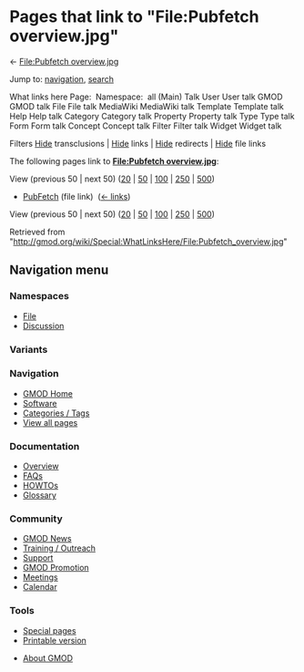 <div id="mw-page-base" class="noprint">

</div>

<div id="mw-head-base" class="noprint">

</div>

<div id="content" class="mw-body" role="main">

<span id="top"></span>

<div id="mw-js-message" style="display:none;">

</div>



# <span dir="auto">Pages that link to "File:Pubfetch overview.jpg"</span>

<div id="bodyContent">

<div id="contentSub">

← [File:Pubfetch
overview.jpg](/wiki/File:Pubfetch_overview.jpg "File:Pubfetch overview.jpg")

</div>

<div id="jump-to-nav" class="mw-jump">

Jump to: [navigation](#mw-navigation), [search](#p-search)

</div>

<div id="mw-content-text">

What links here Page:  Namespace:  all (Main) Talk User User talk GMOD
GMOD talk File File talk MediaWiki MediaWiki talk Template Template talk
Help Help talk Category Category talk Property Property talk Type Type
talk Form Form talk Concept Concept talk Filter Filter talk Widget
Widget talk

Filters
[Hide](/mediawiki/index.php?title=Special:WhatLinksHere/File:Pubfetch_overview.jpg&hidetrans=1 "Special:WhatLinksHere/File:Pubfetch overview.jpg")
transclusions \|
[Hide](/mediawiki/index.php?title=Special:WhatLinksHere/File:Pubfetch_overview.jpg&hidelinks=1 "Special:WhatLinksHere/File:Pubfetch overview.jpg")
links \|
[Hide](/mediawiki/index.php?title=Special:WhatLinksHere/File:Pubfetch_overview.jpg&hideredirs=1 "Special:WhatLinksHere/File:Pubfetch overview.jpg")
redirects \|
[Hide](/mediawiki/index.php?title=Special:WhatLinksHere/File:Pubfetch_overview.jpg&hideimages=1 "Special:WhatLinksHere/File:Pubfetch overview.jpg")
file links

The following pages link to **[File:Pubfetch
overview.jpg](/wiki/File:Pubfetch_overview.jpg "File:Pubfetch overview.jpg")**:

View (previous 50 \| next 50)
([20](/mediawiki/index.php?title=Special:WhatLinksHere/File:Pubfetch_overview.jpg&limit=20 "Special:WhatLinksHere/File:Pubfetch overview.jpg")
\|
[50](/mediawiki/index.php?title=Special:WhatLinksHere/File:Pubfetch_overview.jpg&limit=50 "Special:WhatLinksHere/File:Pubfetch overview.jpg")
\|
[100](/mediawiki/index.php?title=Special:WhatLinksHere/File:Pubfetch_overview.jpg&limit=100 "Special:WhatLinksHere/File:Pubfetch overview.jpg")
\|
[250](/mediawiki/index.php?title=Special:WhatLinksHere/File:Pubfetch_overview.jpg&limit=250 "Special:WhatLinksHere/File:Pubfetch overview.jpg")
\|
[500](/mediawiki/index.php?title=Special:WhatLinksHere/File:Pubfetch_overview.jpg&limit=500 "Special:WhatLinksHere/File:Pubfetch overview.jpg"))

- [PubFetch](/wiki/PubFetch "PubFetch") (file link) ‎
  <span class="mw-whatlinkshere-tools">([←
  links](/mediawiki/index.php?title=Special:WhatLinksHere&target=PubFetch "Special:WhatLinksHere"))</span>

View (previous 50 \| next 50)
([20](/mediawiki/index.php?title=Special:WhatLinksHere/File:Pubfetch_overview.jpg&limit=20 "Special:WhatLinksHere/File:Pubfetch overview.jpg")
\|
[50](/mediawiki/index.php?title=Special:WhatLinksHere/File:Pubfetch_overview.jpg&limit=50 "Special:WhatLinksHere/File:Pubfetch overview.jpg")
\|
[100](/mediawiki/index.php?title=Special:WhatLinksHere/File:Pubfetch_overview.jpg&limit=100 "Special:WhatLinksHere/File:Pubfetch overview.jpg")
\|
[250](/mediawiki/index.php?title=Special:WhatLinksHere/File:Pubfetch_overview.jpg&limit=250 "Special:WhatLinksHere/File:Pubfetch overview.jpg")
\|
[500](/mediawiki/index.php?title=Special:WhatLinksHere/File:Pubfetch_overview.jpg&limit=500 "Special:WhatLinksHere/File:Pubfetch overview.jpg"))

</div>

<div class="printfooter">

Retrieved from
"<http://gmod.org/wiki/Special:WhatLinksHere/File:Pubfetch_overview.jpg>"

</div>

<div id="catlinks" class="catlinks catlinks-allhidden">

</div>

<div class="visualClear">

</div>

</div>

</div>

<div id="mw-navigation">

## Navigation menu

<div id="mw-head">



<div id="left-navigation">

<div id="p-namespaces" class="vectorTabs" role="navigation"
aria-labelledby="p-namespaces-label">

### Namespaces

- <span id="ca-nstab-image"><a href="/wiki/File:Pubfetch_overview.jpg" accesskey="c"
  title="View the file page [c]">File</a></span>
- <span id="ca-talk"><a
  href="/mediawiki/index.php?title=File_talk:Pubfetch_overview.jpg&amp;action=edit&amp;redlink=1"
  accesskey="t"
  title="Discussion about the content page [t]">Discussion</a></span>

</div>

<div id="p-variants" class="vectorMenu emptyPortlet" role="navigation"
aria-labelledby="p-variants-label">

### 

### Variants[](#)

<div class="menu">

</div>

</div>

</div>

<div id="right-navigation">





</div>



</div>

</div>

</div>

<div id="mw-panel">

<div id="p-logo" role="banner">

<a href="/wiki/Main_Page"
style="background-image: url(http://gmod.org/images/GMOD-cogs.png);"
title="Visit the main page"></a>

</div>

<div id="p-Navigation" class="portal" role="navigation"
aria-labelledby="p-Navigation-label">

### Navigation

<div class="body">

- <span id="n-GMOD-Home">[GMOD Home](/wiki/Main_Page)</span>
- <span id="n-Software">[Software](/wiki/GMOD_Components)</span>
- <span id="n-Categories-.2F-Tags">[Categories /
  Tags](/wiki/Categories)</span>
- <span id="n-View-all-pages">[View all
  pages](/wiki/Special:AllPages)</span>

</div>

</div>

<div id="p-Documentation" class="portal" role="navigation"
aria-labelledby="p-Documentation-label">

### Documentation

<div class="body">

- <span id="n-Overview">[Overview](/wiki/Overview)</span>
- <span id="n-FAQs">[FAQs](/wiki/Category:FAQ)</span>
- <span id="n-HOWTOs">[HOWTOs](/wiki/Category:HOWTO)</span>
- <span id="n-Glossary">[Glossary](/wiki/Glossary)</span>

</div>

</div>

<div id="p-Community" class="portal" role="navigation"
aria-labelledby="p-Community-label">

### Community

<div class="body">

- <span id="n-GMOD-News">[GMOD News](/wiki/GMOD_News)</span>
- <span id="n-Training-.2F-Outreach">[Training /
  Outreach](/wiki/Training_and_Outreach)</span>
- <span id="n-Support">[Support](/wiki/Support)</span>
- <span id="n-GMOD-Promotion">[GMOD
  Promotion](/wiki/GMOD_Promotion)</span>
- <span id="n-Meetings">[Meetings](/wiki/Meetings)</span>
- <span id="n-Calendar">[Calendar](/wiki/Calendar)</span>

</div>

</div>

<div id="p-tb" class="portal" role="navigation"
aria-labelledby="p-tb-label">

### Tools

<div class="body">

- <span id="t-specialpages"><a href="/wiki/Special:SpecialPages" accesskey="q"
  title="A list of all special pages [q]">Special pages</a></span>
- <span id="t-print"><a
  href="/mediawiki/index.php?title=Special:WhatLinksHere/File:Pubfetch_overview.jpg&amp;printable=yes"
  rel="alternate" accesskey="p"
  title="Printable version of this page [p]">Printable version</a></span>

</div>

</div>

</div>

</div>

<div id="footer" role="contentinfo">

- <span id="footer-places-about">[About
  GMOD](/wiki/GMOD:About "GMOD:About")</span>

<!-- -->






</div>
